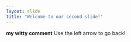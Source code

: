 ```yaml
---
layout: slide
title: "Welcome to our second slide!"
---
```

<b>my witty comment</b>
Use the left arrow to go back!
